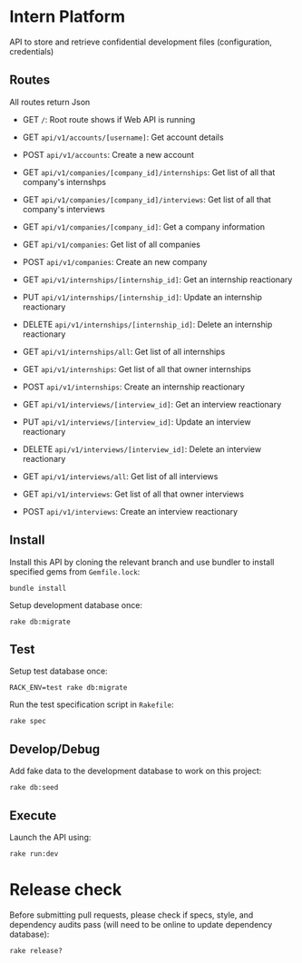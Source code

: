 # Intern Platform
API to store and retrieve confidential development files (configuration, credentials)
## Routes
All routes return Json
- GET `/`: Root route shows if Web API is running
- GET `api/v1/accounts/[username]`: Get account details
- POST `api/v1/accounts`: Create a new account


- GET `api/v1/companies/[company_id]/internships`: Get list of all that company's internshps
- GET `api/v1/companies/[company_id]/interviews`: Get list of all that company's interviews
- GET `api/v1/companies/[company_id]`: Get a company information
- GET `api/v1/companies`: Get list of all companies
- POST `api/v1/companies`: Create an new company


- GET `api/v1/internships/[internship_id]`: Get an internship reactionary
- PUT `api/v1/internships/[internship_id]`: Update an internship reactionary
- DELETE `api/v1/internships/[internship_id]`: Delete an internship reactionary
- GET `api/v1/internships/all`: Get list of all internships
- GET `api/v1/internships`: Get list of all that owner internships
- POST `api/v1/internships`: Create an internship reactionary


- GET `api/v1/interviews/[interview_id]`: Get an interview reactionary
- PUT `api/v1/interviews/[interview_id]`: Update an interview reactionary
- DELETE `api/v1/interviews/[interview_id]`: Delete an interview reactionary
- GET `api/v1/interviews/all`: Get list of all interviews
- GET `api/v1/interviews`: Get list of all that owner interviews
- POST `api/v1/interviews`: Create an interview reactionary

## Install
Install this API by cloning the relevant branch and use bundler to install specified gems from `Gemfile.lock`:

```
bundle install
```

Setup development database once:

```
rake db:migrate
```

## Test
Setup test database once:

```
RACK_ENV=test rake db:migrate
```

Run the test specification script in `Rakefile`:

```
rake spec
```

## Develop/Debug
Add fake data to the development database to work on this project:

```
rake db:seed
```

## Execute
Launch the API using:

```
rake run:dev
```

# Release check
Before submitting pull requests, please check if specs, style, and dependency audits pass (will need to be online to update dependency database):

```
rake release?
```
